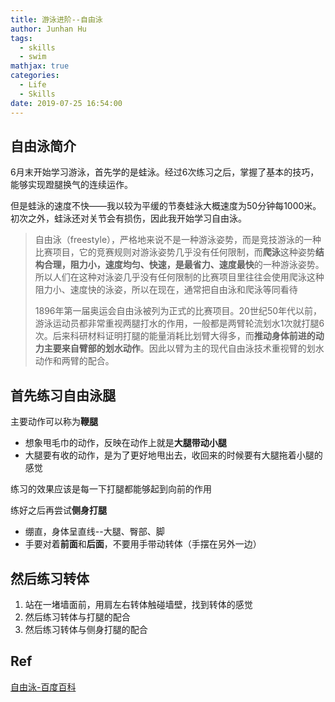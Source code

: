 ```yaml
---
title: 游泳进阶--自由泳
author: Junhan Hu
tags:
  - skills
  - swim
mathjax: true
categories:
  - Life
  - Skills
date: 2019-07-25 16:54:00
---
```


## 自由泳简介

6月末开始学习游泳，首先学的是蛙泳。经过6次练习之后，掌握了基本的技巧，能够实现蹬腿换气的连续运作。

但是蛙泳的速度不快——我以较为平缓的节奏蛙泳大概速度为50分钟每1000米。初次之外，蛙泳还对关节会有损伤，因此我开始学习自由泳。

> 自由泳（freestyle），严格地来说不是一种游泳姿势，而是竞技游泳的一种比赛项目，它的竞赛规则对游泳姿势几乎没有任何限制，而**爬泳**这种姿势**结构合理，阻力小，速度均匀、快速，是最省力、速度最快**的一种游泳姿势。所以人们在这种对泳姿几乎没有任何限制的比赛项目里往往会使用爬泳这种阻力小、速度快的泳姿，所以在现在，通常把自由泳和爬泳等同看待
>
> 1896年第一届奥运会自由泳被列为正式的比赛项目。20世纪50年代以前，游泳运动员都非常重视两腿打水的作用，一般都是两臂轮流划水1次就打腿6次。后来科研材料证明打腿的能量消耗比划臂大得多，而**推动身体前进的动力主要来自臂部的划水动作**。因此以臂为主的现代自由泳技术重视臂的划水动作和两臂的配合。

<!-- more -->

## 首先练习自由泳腿

主要动作可以称为**鞭腿**

* 想象甩毛巾的动作，反映在动作上就是**大腿带动小腿**
* 大腿要有收的动作，是为了更好地甩出去，收回来的时候要有大腿拖着小腿的感觉

练习的效果应该是每一下打腿都能够起到向前的作用

练好之后再尝试**侧身打腿**

* 绷直，身体呈直线--大腿、臀部、脚
* 手要对着**前面**和**后面**，不要用手带动转体（手摆在另外一边）

## 然后练习转体

1. 站在一堵墙面前，用肩左右转体触碰墙壁，找到转体的感觉
2. 然后练习转体与打腿的配合
3. 然后练习转体与侧身打腿的配合

## Ref

[自由泳-百度百科](https://baike.baidu.com/item/%E8%87%AA%E7%94%B1%E6%B3%B3/1710776?fr=aladdin)